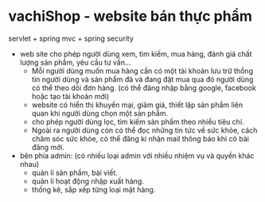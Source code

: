 # vachiShop - website bán thực phẩm
servlet + spring mvc + spring security
  - web site cho phép người dùng xem, tìm kiếm, mua hàng, đánh giá chất lượng sản phẩm, yêu cầu tư vấn...
    + Mỗi người dùng muốn mua hàng cần có một tài khoản lưu trữ thồng tin người dùng và sản phẩm đã và đang đặt mua qua đó người dùng có thể theo dõi đơn hàng.
      (có thể đăng nhập bằng google, facebook hoặc tạo tài khoản mới)
    + website có hiển thị khuyến mại, giảm giá, thiết lập sản phẩm liên quan khi người dùng chọn một sản phẩm.
    + cho phép người dùng lọc, tìm kiếm sản phẩm theo nhiều tiêu chí.
    + Ngoài ra người dùng còn có thể đọc những tin tức về sức khỏe, cách chăm sóc sức khỏe, có thể đăng kí nhận mail thông báo khi có bài đăng mới.
  - bên phía admin: (có nhiều loại admin với nhiều nhiệm vụ và quyền khác nhau)
    + quản lí sản phẩm, bài viết.
    + quản lí hoạt động nhập xuất hàng.
    + thống kê, sắp xếp từng loại mặt hàng.
